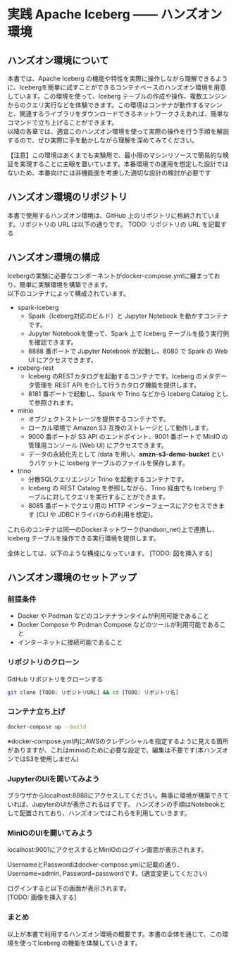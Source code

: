 # 実践 Apache Iceberg —— ハンズオン環境

## ハンズオン環境について

本書では、Apache Iceberg の機能や特性を実際に操作しながら理解できるように、Icebergを簡単に試すことができるコンテナベースのハンズオン環境を用意しています。この環境を使って、Iceberg テーブルの作成や操作、複数エンジンからのクエリ実行などを体験できます。この環境はコンテナが動作するマシンと、関連するライブラリをダウンロードできるネットワークさえあれば、簡単なコマンドで立ち上げることができます。  
以降の各章では、適宜このハンズオン環境を使って実際の操作を行う手順を解説するので、ぜひ実際に手を動かしながら理解を深めてみてください。

【注意】この環境はあくまでも実験用で、最小限のマシンリソースで簡易的な検証を実現することに主眼を置いています。本番環境での運用を想定した設計ではないため、本番向けには非機能面を考慮した適切な設計の検討が必要です

## ハンズオン環境のリポジトリ
本書で使用するハンズオン環境は、GitHub 上のリポジトリに格納されています。リポジトリの URL は以下の通りです。
TODO: リポジトリの URL を記載する

## ハンズオン環境の構成
Icebergの実験に必要なコンポーネントがdocker-compose.ymlに纏まっており、簡単に実験環境を構築できます。  
以下のコンテナによって構成されています。  

- spark-iceberg
  - Spark（Iceberg対応のビルド）と Jupyter Notebook を動かすコンテナです。
  - Jupyter Notebookを使って、Spark 上で Iceberg テーブルを扱う実行例を確認できます。
  - 8888 番ポートで Jupyter Notebook が起動し、8080 で Spark の Web UI にアクセスできます。
- iceberg-rest
  - Iceberg のRESTカタログを起動するコンテナです。Iceberg のメタデータ管理を REST API を介して行うカタログ機能を提供します。
  - 8181 番ポートで起動し、Spark や Trino などから Iceberg Catalog として参照されます。
- minio
  - オブジェクトストレージを提供するコンテナです。
  - ローカル環境で Amazon S3 互換のストレージとして動作します。
  - 9000 番ポートが S3 API のエンドポイント、9001 番ポートで MinIO の管理用コンソール (Web UI) にアクセスできます。
  - データの永続化先として /data を用い、**amzn-s3-demo-bucket** というバケットに Iceberg テーブルのファイルを保存します。
- trino
  - 分散SQLクエリエンジン Trino を起動するコンテナです。
  - Iceberg の REST Catalog を参照しながら、Trino 経由でも Iceberg テーブルに対してクエリを実行することができます。
  - 8085 番ポートでクエリ用の HTTP インターフェースにアクセスできます (CLI や JDBCドライバからの利用を想定)。

これらのコンテナは同一のDockerネットワーク(handson_net)上で連携し、Iceberg テーブルを操作できる実行環境を提供します。

全体としては、以下のような構成になっています。
[TODO: 図を挿入する]

## ハンズオン環境のセットアップ
### 前提条件
- Docker や Podman などのコンテナランタイムが利用可能であること
- Docker Compose や Podman Compose などのツールが利用可能であること
- インターネットに接続可能であること

### リポジトリのクローン
GitHub リポジトリをクローンする
```bash
git clone [TODO: リポジトリURL] && cd [TODO: リポジトリ名]
```

### コンテナ立ち上げ

```bash
docker-compose up --build
```

※docker-compose.yml内にAWSのクレデンシャルを指定するように見える箇所がありますが、これはminioのために必要な設定で、編集は不要です(本ハンズオンではS3を使用しません)

### JupyterのUIを開いてみよう
ブラウザからlocalhost:8888にアクセスしてください。無事に環境が構築できていれば、JupyterのUIが表示されるはずです。 ハンズオンの手順はNotebookとして配置されており、ハンズオンではこれらを利用していきます。

### MinIOのUIを開いてみよう
localhost:9001にアクセスするとMinIOのログイン画面が表示されます。  

UsernameとPasswordはdocker-compose.ymlに記載の通り、Username=admin, Password=passwordです。(適宜変更してください)  

ログインすると以下の画面が表示されます。  
[TODO: 画像を挿入する]  

### まとめ
以上が本書で利用するハンズオン環境の概要です。本書の全体を通じて、この環境を使ってIceberg の機能を体験していきます。  
